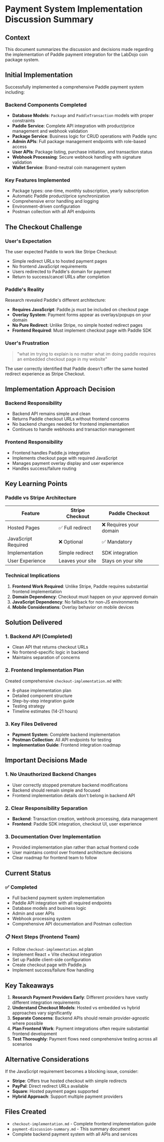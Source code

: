 # Payment System Implementation Discussion Summary

## Context
This document summarizes the discussion and decisions made regarding the implementation of Paddle payment integration for the LabDojo coin package system.

## Initial Implementation
Successfully implemented a comprehensive Paddle payment system including:

### Backend Components Completed
- **Database Models**: `Package` and `PaddleTransaction` models with proper constraints
- **Paddle Service**: Complete API integration with product/price management and webhook validation
- **Package Service**: Business logic for CRUD operations with Paddle sync
- **Admin APIs**: Full package management endpoints with role-based access
- **User APIs**: Package listing, purchase initiation, and transaction status
- **Webhook Processing**: Secure webhook handling with signature validation
- **Wallet Service**: Brand-neutral coin management system

### Key Features Implemented
- Package types: one-time, monthly subscription, yearly subscription
- Automatic Paddle product/price synchronization
- Comprehensive error handling and logging
- Environment-driven configuration
- Postman collection with all API endpoints

## The Checkout Challenge

### User's Expectation
The user expected Paddle to work like Stripe Checkout:
- Simple redirect URLs to hosted payment pages
- No frontend JavaScript requirements
- Users redirected to Paddle's domain for payment
- Return to success/cancel URLs after completion

### Paddle's Reality
Research revealed Paddle's different architecture:
- **Requires JavaScript**: Paddle.js must be included on checkout page
- **Overlay System**: Payment forms appear as overlays/popups on your domain
- **No Pure Redirect**: Unlike Stripe, no simple hosted redirect pages
- **Frontend Required**: Must implement checkout page with Paddle SDK

### User's Frustration
> "what im trying to explain is no matter what im doing paddle requires an embedded checkout page in my website"

The user correctly identified that Paddle doesn't offer the same hosted redirect experience as Stripe Checkout.

## Implementation Approach Decision

### Backend Responsibility
- Backend API remains simple and clean
- Returns Paddle checkout URLs without frontend concerns
- No backend changes needed for frontend implementation
- Continues to handle webhooks and transaction management

### Frontend Responsibility
- Frontend handles Paddle.js integration
- Implements checkout page with required JavaScript
- Manages payment overlay display and user experience
- Handles success/failure routing

## Key Learning Points

### Paddle vs Stripe Architecture
| Feature | Stripe Checkout | Paddle Checkout |
|---------|----------------|-----------------|
| Hosted Pages | ✅ Full redirect | ❌ Requires your domain |
| JavaScript Required | ❌ Optional | ✅ Mandatory |
| Implementation | Simple redirect | SDK integration |
| User Experience | Leaves your site | Stays on your site |

### Technical Implications
1. **Frontend Work Required**: Unlike Stripe, Paddle requires substantial frontend implementation
2. **Domain Dependency**: Checkout must happen on your approved domain
3. **JavaScript Dependency**: No fallback for non-JS environments
4. **Mobile Considerations**: Overlay behavior on mobile devices

## Solution Delivered

### 1. Backend API (Completed)
- Clean API that returns checkout URLs
- No frontend-specific logic in backend
- Maintains separation of concerns

### 2. Frontend Implementation Plan
Created comprehensive `checkout-implementation.md` with:
- 8-phase implementation plan
- Detailed component structure
- Step-by-step integration guide
- Testing strategy
- Timeline estimates (14-21 hours)

### 3. Key Files Delivered
- **Payment System**: Complete backend implementation
- **Postman Collection**: All API endpoints for testing
- **Implementation Guide**: Frontend integration roadmap

## Important Decisions Made

### 1. No Unauthorized Backend Changes
- User correctly stopped premature backend modifications
- Backend should remain simple and focused
- Frontend implementation details don't belong in backend API

### 2. Clear Responsibility Separation
- **Backend**: Transaction creation, webhook processing, data management
- **Frontend**: Paddle SDK integration, checkout UI, user experience

### 3. Documentation Over Implementation
- Provided implementation plan rather than actual frontend code
- User maintains control over frontend architecture decisions
- Clear roadmap for frontend team to follow

## Current Status

### ✅ Completed
- Full backend payment system implementation
- Paddle API integration with all required endpoints
- Database models and business logic
- Admin and user APIs
- Webhook processing system
- Comprehensive API documentation and Postman collection

### 📋 Next Steps (Frontend Team)
- Follow `checkout-implementation.md` plan
- Implement React + Vite checkout integration
- Set up Paddle client-side configuration
- Create checkout page with Paddle.js
- Implement success/failure flow handling

## Key Takeaways

1. **Research Payment Providers Early**: Different providers have vastly different integration requirements
2. **Understand Checkout Models**: Hosted vs embedded vs hybrid approaches vary significantly
3. **Separate Concerns**: Backend APIs should remain provider-agnostic where possible
4. **Plan Frontend Work**: Payment integrations often require substantial frontend development
5. **Test Thoroughly**: Payment flows need comprehensive testing across all scenarios

## Alternative Considerations

If the JavaScript requirement becomes a blocking issue, consider:
- **Stripe**: Offers true hosted checkout with simple redirects
- **PayPal**: Direct redirect URLs available
- **Square**: Hosted payment pages supported
- **Hybrid Approach**: Support multiple payment providers

## Files Created
- `checkout-implementation.md` - Complete frontend implementation guide
- `payment-discussion-summary.md` - This summary document
- Complete backend payment system with all APIs and services